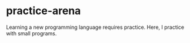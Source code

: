 # practice-arena
Learning a new programming language requires practice. Here, I practice with small programs.
